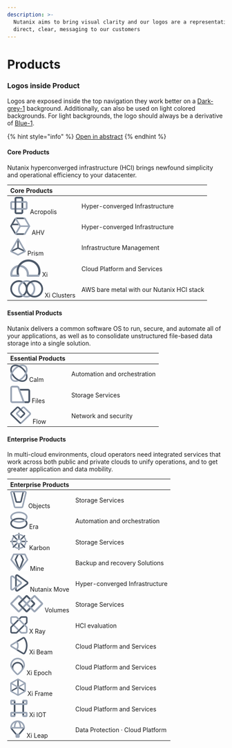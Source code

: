 ```yaml
---
description: >-
  Nutanix aims to bring visual clarity and our logos are a representation of a
  direct, clear, messaging to our customers
---
```


# Products

### Logos inside Product

Logos are exposed inside the top navigation they work better on a [Dark-grey-1](primitives/colors/#neutral-palette) background. Additionally, can also be used on light colored backgrounds. For light backgrounds, the logo should always be a derivative of [Blue-1](primitives/colors/#blue-palette).

{% hint style="info" %}
[Open in abstract](https://share.goabstract.com/65f23b50-e26e-4fbd-81a1-63d840e5d466) 
{% endhint %}

#### 

#### Core Products

Nutanix hyperconverged infrastructure \(HCI\) brings newfound simplicity and operational efficiency to your datacenter.

| Core Products |  |
| :--- | :--- |
| ![](.gitbook/assets/acropolis.svg) Acropolis | Hyper-converged Infrastructure |
| ![](.gitbook/assets/ahv.svg) AHV | Hyper-converged Infrastructure |
| ![](.gitbook/assets/prism_central.svg) Prism | Infrastructure Management |
| ![](.gitbook/assets/xi.svg) Xi  | Cloud Platform and Services |
| ![](.gitbook/assets/clusters.svg) Xi Clusters | AWS bare metal with our Nutanix HCI stack |

#### 

#### Essential Products

Nutanix delivers a common software OS to run, secure, and automate all of your applications, as well as to consolidate unstructured file-based data storage into a single solution.

| Essential Products |  |
| :--- | :--- |
| ![](.gitbook/assets/calm.svg) Calm | Automation and orchestration |
| ![](.gitbook/assets/files.svg) Files | Storage Services |
| ![](.gitbook/assets/flow.svg) Flow | Network and security |

#### 

#### Enterprise Products

In multi-cloud environments, cloud operators need integrated services that work across both public and private clouds to unify operations, and to get greater application and data mobility.

| Enterprise Products |  |
| :--- | :--- |
| ![](.gitbook/assets/buckets.svg) Objects | Storage Services |
| ![](.gitbook/assets/era.svg) Era | Automation and orchestration |
| ![](.gitbook/assets/karbon.svg) Karbon | Storage Services |
| ![](.gitbook/assets/mine.svg) Mine | Backup and recovery Solutions |
| ![](.gitbook/assets/xtract.svg) Nutanix Move | Hyper-converged Infrastructure |
| ![](.gitbook/assets/volumes.svg) Volumes | Storage Services |
| ![](.gitbook/assets/x_ray.svg) X Ray | HCI evaluation |
| ![](.gitbook/assets/beam.svg) Xi Beam | Cloud Platform and Services |
| ![](.gitbook/assets/epoch.svg) Xi Epoch | Cloud Platform and Services |
| ![](.gitbook/assets/frame.svg) Xi Frame | Cloud Platform and Services |
| ![](.gitbook/assets/xi_iot.svg) Xi IOT | Cloud Platform and Services |
| ![](.gitbook/assets/xi_leap.svg) Xi Leap | Data Protection · Cloud Platform |

